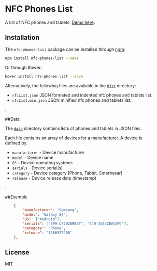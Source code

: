# NFC Phones List
A list of NFC phones and tablets. [Demo here](http://opn.to/r/nfc-phones-list).

## Installation

The `nfc-phones-list` package can be installed through [npm](https://www.npmjs.com/package/nfc-phones-list):
```sh
npm install nfc-phones-list --save
```

Or through Bower:
```sh
bower install nfc-phones-list --save
```


Alternatively, the following files are available in the [`dist`](https://github.com/unitag/nfc-phones-list/tree/master/dist) directory:
 - `nfcList.json` JSON formated and indented nfc phones and tablets list.
 - `nfcList.min.json` JSON minified nfc phones and tablets list.

.

##Data

The [`data`](https://github.com/unitag/nfc-phones-list/tree/master/data) directory contains lists of phones and tablets in JSON files.

Each file contains an array of devices for a manufacturer. A device is defined by:
- `manufacturer` - Device manufacturer
- `model` - Device name
- `OS` - Device operating systems
- `serials` - Device serial(s)
- `category` - Device category [Phone, Tablet, Smartwear]
- `release` - Device release date (timestamp)

.

##Example

```json
    {
        "manufacturer": "Samsung",
        "model": "Galaxy S4",
        "OS": ["Android"],
        "serials": ["SPH-L720ZWRBST", "SCH-I545ZBAVZW]"],
        "category": "Phone",
        "release": "1366927200"
    },
```


## License

[MIT](https://github.com/unitag/nfc-phones-list/blob/master/LICENSE)
